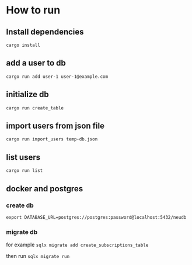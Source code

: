 # How to run

## Install dependencies
`cargo install`

## add a user to db
`cargo run add user-1 user-1@example.com`

## initialize db
`cargo run create_table`

## import users from json file
`cargo run import_users temp-db.json`

## list users
`cargo run list`


## docker and postgres

### create db
`export DATABASE_URL=postgres://postgres:password@localhost:5432/neudb`

### migrate db
for example `sqlx migrate add create_subscriptions_table`

then run `sqlx migrate run`

